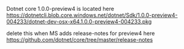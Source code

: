 Dotnet core 1.0.0-preview4 is located here
https://dotnetcli.blob.core.windows.net/dotnet/Sdk/1.0.0-preview4-004233/dotnet-dev-osx-x64.1.0.0-preview4-004233.pkg

delete this when MS adds release-notes for preview4 here
https://github.com/dotnet/core/tree/master/release-notes